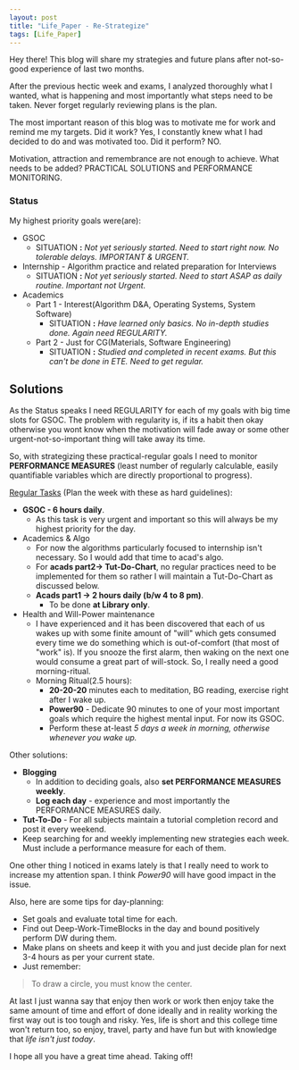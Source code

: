 ```yaml
---
layout: post
title: "Life_Paper - Re-Strategize"
tags: [Life_Paper]
---
```

Hey there! This blog will share my strategies and future plans after not-so-good experience of last two months.

After the previous hectic week and exams, I analyzed thoroughly what I wanted, what is happening and most importantly what steps need to be taken. Never forget regularly reviewing plans is the plan.

The most important reason of this blog was to motivate me for work and remind me my targets. Did it work? Yes, I constantly knew what I had decided to do and was motivated too. Did it perform? NO.

Motivation, attraction and remembrance are not enough to achieve. What needs to be added? PRACTICAL SOLUTIONS and PERFORMANCE MONITORING.

### Status
My highest priority goals were(are):
- GSOC
  - SITUATION **:** *Not yet seriously started. Need to start right now. No tolerable delays. IMPORTANT & URGENT.*
- Internship - Algorithm practice and related preparation for Interviews
  - SITUATION **:** *Not yet seriously started. Need to start ASAP as daily routine. Important not Urgent.*
- Academics
  - Part 1 - Interest(Algorithm D&A, Operating Systems, System Software)
    - SITUATION **:** *Have learned only basics. No in-depth studies done. Again need REGULARITY.*
  - Part 2 - Just for CG(Materials, Software Engineering)
    - SITUATION **:** *Studied and completed in recent exams. But this can't be done in ETE. Need to get regular.*

## Solutions

As the Status speaks I need REGULARITY for each of my goals with big time slots for GSOC. The problem with regularity is, if its a habit then okay otherwise you wont know when the motivation will fade away or some other urgent-not-so-important thing will take away its time.

So, with strategizing these practical-regular goals I need to monitor **PERFORMANCE MEASURES** (least number of regularly calculable, easily quantifiable variables which are directly proportional to progress).

<u>Regular Tasks</u> (Plan the week with these as hard guidelines):
- **GSOC - 6 hours daily**.
  - As this task is very urgent and important so this will always be my highest priority for the day.
- Academics & Algo
  - For now the algorithms particularly focused to internship isn't necessary. So I would add that time to acad's algo.
  - For **acads part2-> Tut-Do-Chart**, no regular practices need to be implemented for them so rather I will maintain a Tut-Do-Chart as discussed below.
  - **Acads part1 -> 2 hours daily (b/w 4 to 8 pm)**.
    - To be done **at Library only**.
- Health and Will-Power maintenance
  - I have experienced and it has been discovered that each of us wakes up with some finite amount of "will" which gets consumed every time we do something which is out-of-comfort (that most of "work" is). If you snooze the first alarm, then waking on the next one would consume a great part of will-stock. So, I really need a good morning-ritual.
  - Morning Ritual(2.5 hours):
    - **20-20-20** minutes each to meditation, BG reading, exercise right after I wake up.
    - **Power90** - Dedicate 90 minutes to one of your most important goals which require the highest mental input. For now its GSOC.
    - Perform these at-least *5 days a week in morning, otherwise whenever you wake up.*

Other solutions:
  - **Blogging**
    - In addition to deciding goals, also **set PERFORMANCE MEASURES weekly**.
    - **Log each day** - experience and most importantly the PERFORMANCE MEASURES daily.
  - **Tut-To-Do** - For all subjects maintain a tutorial completion record and post it every weekend.
  - Keep searching for and weekly implementing new strategies each week. Must include a performance measure for each of them.

One other thing I noticed in exams lately is that I really need to work to increase my attention span. I think *Power90* will have good impact in the issue.

Also, here are some tips for day-planning:
- Set goals and evaluate total time for each.
- Find out Deep-Work-TimeBlocks in the day and bound positively perform DW during them.
- Make plans on sheets and keep it with you and just decide plan for next 3-4 hours as per your current state.
- Just remember:
> To draw a circle, you must know the center.

At last I just wanna say that enjoy then work or work then enjoy take the same amount of time and effort of done ideally and in reality working the first way out is too tough and risky. Yes, life is short and this college time won't return too, so enjoy, travel, party and have fun but with knowledge that *life isn't just today*.

I hope all you have a great time ahead. Taking off!

